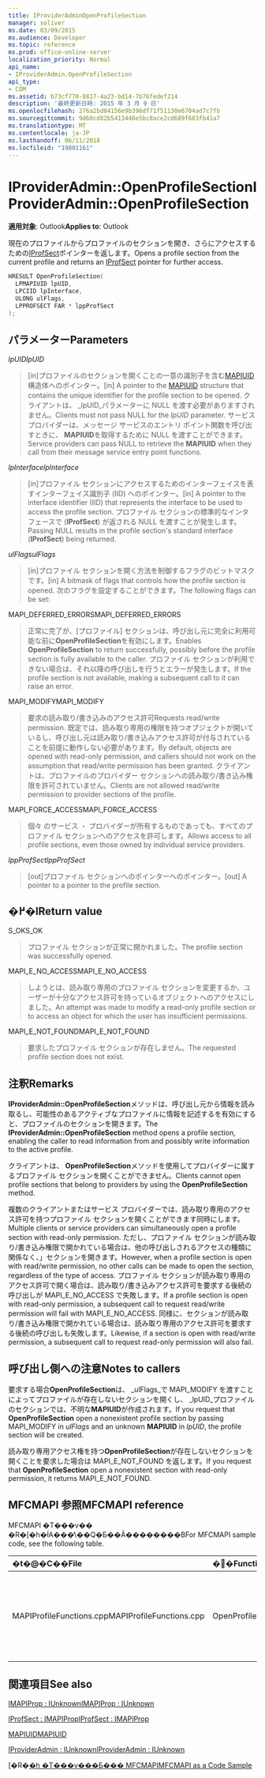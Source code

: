 ```yaml
---
title: IProviderAdminOpenProfileSection
manager: soliver
ms.date: 03/09/2015
ms.audience: Developer
ms.topic: reference
ms.prod: office-online-server
localization_priority: Normal
api_name:
- IProviderAdmin.OpenProfileSection
api_type:
- COM
ms.assetid: b73cf770-8817-4a23-bd14-7b76fedef214
description: '最終更新日時: 2015 年 3 月 9 日'
ms.openlocfilehash: 276a2bd84156e9b396df71f51130e6704ad7c7fb
ms.sourcegitcommit: 9d60cd82b5413446e5bc8ace2cd689f683fb41a7
ms.translationtype: MT
ms.contentlocale: ja-JP
ms.lasthandoff: 06/11/2018
ms.locfileid: "19801161"
---
```

# <a name="iprovideradminopenprofilesection"></a><span data-ttu-id="4fd22-103">IProviderAdmin::OpenProfileSection</span><span class="sxs-lookup"><span data-stu-id="4fd22-103">IProviderAdmin::OpenProfileSection</span></span>

  
  
<span data-ttu-id="4fd22-104">**適用対象**: Outlook</span><span class="sxs-lookup"><span data-stu-id="4fd22-104">**Applies to**: Outlook</span></span> 
  
<span data-ttu-id="4fd22-105">現在のプロファイルからプロファイルのセクションを開き、さらにアクセスするための[IProfSect](iprofsectimapiprop.md)ポインターを返します。</span><span class="sxs-lookup"><span data-stu-id="4fd22-105">Opens a profile section from the current profile and returns an [IProfSect](iprofsectimapiprop.md) pointer for further access.</span></span> 
  
```cpp
HRESULT OpenProfileSection(
  LPMAPIUID lpUID,
  LPCIID lpInterface,
  ULONG ulFlags,
  LPPROFSECT FAR * lppProfSect
);
```

## <a name="parameters"></a><span data-ttu-id="4fd22-106">パラメーター</span><span class="sxs-lookup"><span data-stu-id="4fd22-106">Parameters</span></span>

 <span data-ttu-id="4fd22-107">_lpUID_</span><span class="sxs-lookup"><span data-stu-id="4fd22-107">_lpUID_</span></span>
  
> <span data-ttu-id="4fd22-108">[in]プロファイルのセクションを開くことの一意の識別子を含む[MAPIUID](mapiuid.md)構造体へのポインター。</span><span class="sxs-lookup"><span data-stu-id="4fd22-108">[in] A pointer to the [MAPIUID](mapiuid.md) structure that contains the unique identifier for the profile section to be opened.</span></span> <span data-ttu-id="4fd22-109">クライアントは、 _lpUID_パラメーターに NULL を渡す必要がありますされません。</span><span class="sxs-lookup"><span data-stu-id="4fd22-109">Clients must not pass NULL for the  _lpUID_ parameter.</span></span> <span data-ttu-id="4fd22-110">サービス プロバイダーは、メッセージ サービスのエントリ ポイント関数を呼び出すときに、 **MAPIUID**を取得するために NULL を渡すことができます。</span><span class="sxs-lookup"><span data-stu-id="4fd22-110">Service providers can pass NULL to retrieve the **MAPIUID** when they call from their message service entry point functions.</span></span> 
    
 <span data-ttu-id="4fd22-111">_lpInterface_</span><span class="sxs-lookup"><span data-stu-id="4fd22-111">_lpInterface_</span></span>
  
> <span data-ttu-id="4fd22-112">[in]プロファイル セクションにアクセスするためのインターフェイスを表すインターフェイス識別子 (IID) へのポインター。</span><span class="sxs-lookup"><span data-stu-id="4fd22-112">[in] A pointer to the interface identifier (IID) that represents the interface to be used to access the profile section.</span></span> <span data-ttu-id="4fd22-113">プロファイル セクションの標準的なインタ フェースで (**IProfSect**) が返される NULL を渡すことが発生します。</span><span class="sxs-lookup"><span data-stu-id="4fd22-113">Passing NULL results in the profile section's standard interface (**IProfSect**) being returned.</span></span> 
    
 <span data-ttu-id="4fd22-114">_ulFlags_</span><span class="sxs-lookup"><span data-stu-id="4fd22-114">_ulFlags_</span></span>
  
> <span data-ttu-id="4fd22-115">[in]プロファイル セクションを開く方法を制御するフラグのビットマスクです。</span><span class="sxs-lookup"><span data-stu-id="4fd22-115">[in] A bitmask of flags that controls how the profile section is opened.</span></span> <span data-ttu-id="4fd22-116">次のフラグを設定することができます。</span><span class="sxs-lookup"><span data-stu-id="4fd22-116">The following flags can be set:</span></span>
    
<span data-ttu-id="4fd22-117">MAPI_DEFERRED_ERRORS</span><span class="sxs-lookup"><span data-stu-id="4fd22-117">MAPI_DEFERRED_ERRORS</span></span> 
  
> <span data-ttu-id="4fd22-118">正常に完了が、[プロファイル] セクションは、呼び出し元に完全に利用可能な前に**OpenProfileSection**を有効にします。</span><span class="sxs-lookup"><span data-stu-id="4fd22-118">Enables **OpenProfileSection** to return successfully, possibly before the profile section is fully available to the caller.</span></span> <span data-ttu-id="4fd22-119">プロファイル セクションが利用できない場合は、それ以降の呼び出しを行うとエラーが発生します。</span><span class="sxs-lookup"><span data-stu-id="4fd22-119">If the profile section is not available, making a subsequent call to it can raise an error.</span></span> 
    
<span data-ttu-id="4fd22-120">MAPI_MODIFY</span><span class="sxs-lookup"><span data-stu-id="4fd22-120">MAPI_MODIFY</span></span> 
  
> <span data-ttu-id="4fd22-121">要求の読み取り/書き込みのアクセス許可</span><span class="sxs-lookup"><span data-stu-id="4fd22-121">Requests read/write permission.</span></span> <span data-ttu-id="4fd22-122">既定では、読み取り専用の権限を持つオブジェクトが開いているし、呼び出し元は読み取り/書き込みアクセス許可が付与されていることを前提に動作しない必要があります。</span><span class="sxs-lookup"><span data-stu-id="4fd22-122">By default, objects are opened with read-only permission, and callers should not work on the assumption that read/write permission has been granted.</span></span> <span data-ttu-id="4fd22-123">クライアントは、プロファイルのプロバイダー セクションへの読み取り/書き込み権限を許可されていません。</span><span class="sxs-lookup"><span data-stu-id="4fd22-123">Clients are not allowed read/write permission to provider sections of the profile.</span></span>
    
<span data-ttu-id="4fd22-124">MAPI_FORCE_ACCESS</span><span class="sxs-lookup"><span data-stu-id="4fd22-124">MAPI_FORCE_ACCESS</span></span>
  
> <span data-ttu-id="4fd22-125">個々 のサービス ・ プロバイダーが所有するものであっても、すべてのプロファイル セクションへのアクセスを許可します。</span><span class="sxs-lookup"><span data-stu-id="4fd22-125">Allows access to all profile sections, even those owned by individual service providers.</span></span>
    
 <span data-ttu-id="4fd22-126">_lppProfSect_</span><span class="sxs-lookup"><span data-stu-id="4fd22-126">_lppProfSect_</span></span>
  
> <span data-ttu-id="4fd22-127">[out]プロファイル セクションへのポインターへのポインター。</span><span class="sxs-lookup"><span data-stu-id="4fd22-127">[out] A pointer to a pointer to the profile section.</span></span>
    
## <a name="return-value"></a><span data-ttu-id="4fd22-128">�߂�l</span><span class="sxs-lookup"><span data-stu-id="4fd22-128">Return value</span></span>

<span data-ttu-id="4fd22-129">S_OK</span><span class="sxs-lookup"><span data-stu-id="4fd22-129">S_OK</span></span> 
  
> <span data-ttu-id="4fd22-130">プロファイル セクションが正常に開かれました。</span><span class="sxs-lookup"><span data-stu-id="4fd22-130">The profile section was successfully opened.</span></span>
    
<span data-ttu-id="4fd22-131">MAPI_E_NO_ACCESS</span><span class="sxs-lookup"><span data-stu-id="4fd22-131">MAPI_E_NO_ACCESS</span></span> 
  
> <span data-ttu-id="4fd22-132">しようとは、読み取り専用のプロファイル セクションを変更するか、ユーザーが十分なアクセス許可を持っているオブジェクトへのアクセスにしました。</span><span class="sxs-lookup"><span data-stu-id="4fd22-132">An attempt was made to modify a read-only profile section or to access an object for which the user has insufficient permissions.</span></span>
    
<span data-ttu-id="4fd22-133">MAPI_E_NOT_FOUND</span><span class="sxs-lookup"><span data-stu-id="4fd22-133">MAPI_E_NOT_FOUND</span></span> 
  
> <span data-ttu-id="4fd22-134">要求したプロファイル セクションが存在しません。</span><span class="sxs-lookup"><span data-stu-id="4fd22-134">The requested profile section does not exist.</span></span>
    
## <a name="remarks"></a><span data-ttu-id="4fd22-135">注釈</span><span class="sxs-lookup"><span data-stu-id="4fd22-135">Remarks</span></span>

<span data-ttu-id="4fd22-136">**IProviderAdmin::OpenProfileSection**メソッドは、呼び出し元から情報を読み取るし、可能性のあるアクティブなプロファイルに情報を記述するを有効にすると、プロファイルのセクションを開きます。</span><span class="sxs-lookup"><span data-stu-id="4fd22-136">The **IProviderAdmin::OpenProfileSection** method opens a profile section, enabling the caller to read information from and possibly write information to the active profile.</span></span> 
  
<span data-ttu-id="4fd22-137">クライアントは、 **OpenProfileSection**メソッドを使用してプロバイダーに属するプロファイル セクションを開くことができません。</span><span class="sxs-lookup"><span data-stu-id="4fd22-137">Clients cannot open profile sections that belong to providers by using the **OpenProfileSection** method.</span></span> 
  
<span data-ttu-id="4fd22-138">複数のクライアントまたはサービス プロバイダーでは、読み取り専用のアクセス許可を持つプロファイル セクションを開くことができます同時にします。</span><span class="sxs-lookup"><span data-stu-id="4fd22-138">Multiple clients or service providers can simultaneously open a profile section with read-only permission.</span></span> <span data-ttu-id="4fd22-139">ただし、プロファイル セクションが読み取り/書き込み権限で開かれている場合は、他の呼び出しされるアクセスの種類に関係なく、」セクションを開きます。</span><span class="sxs-lookup"><span data-stu-id="4fd22-139">However, when a profile section is open with read/write permission, no other calls can be made to open the section, regardless of the type of access.</span></span> <span data-ttu-id="4fd22-140">プロファイル セクションが読み取り専用のアクセス許可で開く場合は、読み取り/書き込みアクセス許可を要求する後続の呼び出しが MAPI_E_NO_ACCESS で失敗します。</span><span class="sxs-lookup"><span data-stu-id="4fd22-140">If a profile section is open with read-only permission, a subsequent call to request read/write permission will fail with MAPI_E_NO_ACCESS.</span></span> <span data-ttu-id="4fd22-141">同様に、セクションが読み取り/書き込み権限で開かれている場合は、読み取り専用のアクセス許可を要求する後続の呼び出しも失敗します。</span><span class="sxs-lookup"><span data-stu-id="4fd22-141">Likewise, if a section is open with read/write permission, a subsequent call to request read-only permission will also fail.</span></span> 
  
## <a name="notes-to-callers"></a><span data-ttu-id="4fd22-142">呼び出し側への注意</span><span class="sxs-lookup"><span data-stu-id="4fd22-142">Notes to callers</span></span>

<span data-ttu-id="4fd22-143">要求する場合**OpenProfileSection**は、 _ulFlags_で MAPI_MODIFY を渡すことによってプロファイルが存在しないセクションを開くし、 _lpUID_プロファイルのセクションでは、不明な**MAPIUID**が作成されます。</span><span class="sxs-lookup"><span data-stu-id="4fd22-143">If you request that **OpenProfileSection** open a nonexistent profile section by passing MAPI_MODIFY in  _ulFlags_ and an unknown **MAPIUID** in  _lpUID_, the profile section will be created.</span></span> 
  
<span data-ttu-id="4fd22-144">読み取り専用アクセス権を持つ**OpenProfileSection**が存在しないセクションを開くことを要求した場合は MAPI_E_NOT_FOUND を返します。</span><span class="sxs-lookup"><span data-stu-id="4fd22-144">If you request that **OpenProfileSection** open a nonexistent section with read-only permission, it returns MAPI_E_NOT_FOUND.</span></span> 
  
## <a name="mfcmapi-reference"></a><span data-ttu-id="4fd22-145">MFCMAPI 参照</span><span class="sxs-lookup"><span data-stu-id="4fd22-145">MFCMAPI reference</span></span>

<span data-ttu-id="4fd22-146">MFCMAPI �T���v�� �R�[�h�ł́A���̕\��Q�Ƃ��Ă��������B</span><span class="sxs-lookup"><span data-stu-id="4fd22-146">For MFCMAPI sample code, see the following table.</span></span>
  
|<span data-ttu-id="4fd22-147">**�t�@�C��**</span><span class="sxs-lookup"><span data-stu-id="4fd22-147">**File**</span></span>|<span data-ttu-id="4fd22-148">**�֐�**</span><span class="sxs-lookup"><span data-stu-id="4fd22-148">**Function**</span></span>|<span data-ttu-id="4fd22-149">**�R�����g**</span><span class="sxs-lookup"><span data-stu-id="4fd22-149">**Comment**</span></span>|
|:-----|:-----|:-----|
|<span data-ttu-id="4fd22-150">MAPIProfileFunctions.cpp</span><span class="sxs-lookup"><span data-stu-id="4fd22-150">MAPIProfileFunctions.cpp</span></span>  <br/> |<span data-ttu-id="4fd22-151">OpenProfileSection</span><span class="sxs-lookup"><span data-stu-id="4fd22-151">OpenProfileSection</span></span>  <br/> |<span data-ttu-id="4fd22-152">MFCMAPI では、 **IProviderAdmin::OpenProfileSection**メソッドを使用して、現在のプロファイルからプロファイルのセクションを開きます。</span><span class="sxs-lookup"><span data-stu-id="4fd22-152">MFCMAPI uses the **IProviderAdmin::OpenProfileSection** method to open a profile section from the current profile.</span></span>  <br/> |
   
## <a name="see-also"></a><span data-ttu-id="4fd22-153">関連項目</span><span class="sxs-lookup"><span data-stu-id="4fd22-153">See also</span></span>



[<span data-ttu-id="4fd22-154">IMAPIProp : IUnknown</span><span class="sxs-lookup"><span data-stu-id="4fd22-154">IMAPIProp : IUnknown</span></span>](imapipropiunknown.md)
  
[<span data-ttu-id="4fd22-155">IProfSect : IMAPIProp</span><span class="sxs-lookup"><span data-stu-id="4fd22-155">IProfSect : IMAPIProp</span></span>](iprofsectimapiprop.md)
  
[<span data-ttu-id="4fd22-156">MAPIUID</span><span class="sxs-lookup"><span data-stu-id="4fd22-156">MAPIUID</span></span>](mapiuid.md)
  
[<span data-ttu-id="4fd22-157">IProviderAdmin : IUnknown</span><span class="sxs-lookup"><span data-stu-id="4fd22-157">IProviderAdmin : IUnknown</span></span>](iprovideradminiunknown.md)


<span data-ttu-id="4fd22-158">[�R�[�h �T���v���Ƃ��� MFCMAPI](mfcmapi-as-a-code-sample.md)</span><span class="sxs-lookup"><span data-stu-id="4fd22-158">[MFCMAPI as a Code Sample](mfcmapi-as-a-code-sample.md)</span></span>


